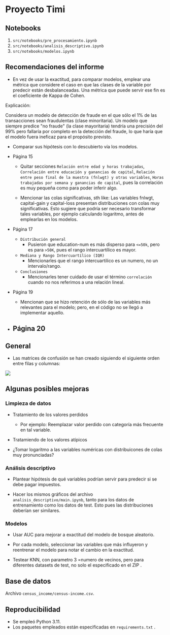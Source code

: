 # Proyecto Timi

## Notebooks

1. `src/notebooks/pre_procesamiento.ipynb`
1. `src/notebooks/analisis_descriptivo.ipynb`
1. `src/notebooks/modelos.ipynb`

## Recomendaciones del informe

- En vez de usar la exactitud, para comparar modelos, emplear una métrica
que considere el caso en que las clases de la variable por predecir están
desbalanceadas. Una métrica que puede servir ese fin es el coeficiente de Kappa de Cohen.

Explicación:

Considera un modelo de detección de fraude en el que sólo el 1% de las transacciones sean fraudulentas (clase minoritaria). Un modelo que siempre predice "no fraude" (la clase mayoritaria) tendría una precisión del 99% pero fallaría por completo en la detección del fraude, lo que haría que el modelo fuera ineficaz para el propósito previsto.


- Comparar sus hipótesis con lo descubierto vía los modelos.

- Página 15
    - Quitar secciones 
      `Relación entre edad y horas trabajadas`,
      `Correlación entre educación y ganancias de capital`,
      `Relación entre peso final de la muestra (fnlwgt) y otras variables`,
      `Horas trabajadas por semana y ganancias de capital`,
      pues la correlación es muy pequeña como para poder inferir algo.

    - Mencionar las colas significativas, sth like:
      Las variables fnlwgt, capital-gain y capital-loss presentan
      distribuciones con colas muy significativas. Esto sugiere
      que podría ser necesario transformar tales variables,
      por ejemplo calculando logaritmo, antes de emplearlas en los modelos.

- Página 17
    - `Distribución general`
        - Pusieron que education-num es más disperso para `<=50k`,
        pero es para `>50K`, pues el rango intercuartílico es mayor.
    - `Mediana y Rango Intercuartílico (IQR)`
        - Mencionarles que el rango intercuartilico es un numero,
        no un intervalo/rango.
    - `Conclusiones`
        - Mencionarles tener cuidado de usar el término `correlación`
        cuando no nos referimos a una relación lineal.

- Página 19
    - Mencionan que se hizo retención de sólo de las variables más relevantes
    para el modelo; pero, en el código no se llegó a implementar aquello.

- Página 20
    - 


## General

- Las matrices de confusión se han creado siguiendo el siguiente
orden entre filas y columnas: 

![](https://cdn.prod.website-files.com/660ef16a9e0687d9cc27474a/662c42677529a0f4e97e4f96_644aea65cefe35380f198a5a_class_guide_cm08.png)

## Algunas posibles mejoras

### Limpieza de datos

- Tratamiento de los valores perdidos
    - Por ejemplo: Reemplazar valor perdido con categoría más frecuente en tal variable.

- Tratamiendo de los valores atípicos

- ¿Tomar logaritmo a las variables numéricas con distribuicones de colas muy pronunciadas?

### Análisis descriptivo

- Plantear hipótesis de qué variables podrían servir para predecir si se debe pagar impuestos.

- Hacer los mismos gráficos del archivo `analisis_descriptivo/main.ipynb`, tanto para
los datos de entrenamiento como los datos de test. Esto pues las distribuciones deberían
ser similares.

### Modelos

- Usar AUC para mejorar a exactitud del modelo de bosque aleatorio.
- Por cada modelo, seleccionar las variables que más influyeron y reentrenar el modelo
para notar el cambio en la exactitud.

- Testear KNN, con parametro 3 =numero de vecinos, pero para diferentes datasets de test,
no solo el especificado en el ZIP .

## Base de datos

Archivo `census_income/census-income.csv`.

## Reproducibilidad

- Se empleó Python 3.11.
- Los paquetes empleados están especificadas en `requirements.txt` .
